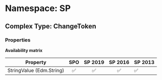 # Namespace: SP

## Complex Type: ChangeToken

### Properties

**Availability matrix**

Property | SPO | SP 2019 | SP 2016 | SP 2013
----------|:---:|:-------:|:-------:|:-------
StringValue (Edm.String) | ✅ | ✅ | ✅ | ✅
